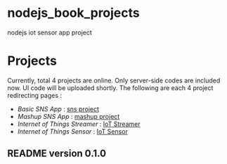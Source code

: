 nodejs_book_projects
=========================

nodejs iot sensor app project

# Projects

Currently, total 4 projects are online. Only server-side codes are included now. UI code will be uploaded shortly.
The following are each 4 project redirecting pages : 

* *Basic SNS App* : [sns project](https://github.com/il9ue/nodejs-publish-sns-app)
* *Mashup SNS App* : [mashup project](https://github.com/il9ue/nodejs-publish-mashup-sns-app)
* *Internet of Things Streamer* : [IoT Streamer](https://github.com/il9ue/nodejs-publish-iot-streamer)
* *Internet of Things Sensor* : [IoT Sensor](https://github.com/il9ue/nodejs-publish-iot-sensor)

## README version 0.1.0

